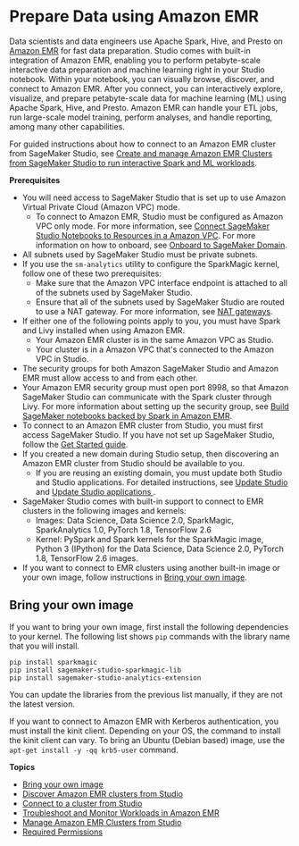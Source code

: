 # Prepare Data using Amazon EMR<a name="studio-notebooks-emr-cluster"></a>

Data scientists and data engineers use Apache Spark, Hive, and Presto on [Amazon EMR](http://aws.amazon.com/emr) for fast data preparation\. Studio comes with built\-in integration of Amazon EMR, enabling you to perform petabyte\-scale interactive data preparation and machine learning right in your Studio notebook\. Within your notebook, you can visually browse, discover, and connect to Amazon EMR\. After you connect, you can interactively explore, visualize, and prepare petabyte\-scale data for machine learning \(ML\) using Apache Spark, Hive, and Presto\. Amazon EMR can handle your ETL jobs, run large\-scale model training, perform analyses, and handle reporting, among many other capabilities\.

For guided instructions about how to connect to an Amazon EMR cluster from SageMaker Studio, see [Create and manage Amazon EMR Clusters from SageMaker Studio to run interactive Spark and ML workloads](http://aws.amazon.com/blogs/machine-learning/part-1-create-and-manage-amazon-emr-clusters-from-sagemaker-studio-to-run-interactive-spark-and-ml-workloads/)\.

**Prerequisites**
+ You will need access to SageMaker Studio that is set up to use Amazon Virtual Private Cloud \(Amazon VPC\) mode\. 
  + To connect to Amazon EMR, Studio must be configured as Amazon VPC only mode\. For more information, see [Connect SageMaker Studio Notebooks to Resources in a Amazon VPC](https://docs.aws.amazon.com/sagemaker/latest/dg/studio-notebooks-and-internet-access.html)\. For more information on how to onboard, see [Onboard to SageMaker Domain](https://docs.aws.amazon.com/sagemaker/latest/dg/gs-studio-onboard.html)\.
+ All subnets used by SageMaker Studio must be private subnets\. 
+ If you use the `sm-analytics` utility to configure the SparkMagic kernel, follow one of these two prerequisites:
  + Make sure that the Amazon VPC interface endpoint is attached to all of the subnets used by SageMaker Studio\.
  + Ensure that all of the subnets used by SageMaker Studio are routed to use a NAT gateway\. For more information, see [NAT gateways](https://docs.aws.amazon.com/vpc/latest/userguide/vpc-nat-gateway.html)\.
+ If either one of the following points apply to you, you must have Spark and Livy installed when using Amazon EMR\.
  + Your Amazon EMR cluster is in the same Amazon VPC as Studio\.
  + Your cluster is in a Amazon VPC that's connected to the Amazon VPC in Studio\.
+ The security groups for both Amazon SageMaker Studio and Amazon EMR must allow access to and from each other\. 
+ Your Amazon EMR security group must open port 8998, so that Amazon SageMaker Studio can communicate with the Spark cluster through Livy\. For more information about setting up the security group, see [Build SageMaker notebooks backed by Spark in Amazon EMR](http://aws.amazon.com/blogs/machine-learning/build-amazon-sagemaker-notebooks-backed-by-spark-in-amazon-emr/)\. 
+ To connect to an Amazon EMR cluster from Studio, you must first access SageMaker Studio\. If you have not set up SageMaker Studio, follow the [Get Started guide](https://docs.aws.amazon.com/sagemaker/latest/dg/notebooks-get-started.html)\.
+ If you created a new domain during Studio setup, then discovering an Amazon EMR cluster from Studio should be available to you\. 
  + If you are reusing an existing domain, you must update both Studio and Studio applications\. For detailed instructions, see [Update Studio](https://docs.aws.amazon.com/sagemaker/latest/dg/studio-tasks-update-studio.html) and [Update Studio applications ](https://docs.aws.amazon.com/sagemaker/latest/dg/studio-tasks-update-apps.html)\. 
+ SageMaker Studio comes with built\-in support to connect to EMR clusters in the following images and kernels:
  + Images: Data Science, Data Science 2\.0, SparkMagic, SparkAnalytics 1\.0, PyTorch 1\.8, TensorFlow 2\.6
  + Kernel: PySpark and Spark kernels for the SparkMagic image, Python 3 \(IPython\) for the Data Science, Data Science 2\.0, PyTorch 1\.8, TensorFlow 2\.6 images\.
+ If you want to connect to EMR clusters using another built\-in image or your own image, follow instructions in [Bring your own image](#studio-notebooks-emr-process-byoi)\.

## Bring your own image<a name="studio-notebooks-emr-process-byoi"></a>

If you want to bring your own image, first install the following dependencies to your kernel\. The following list shows `pip` commands with the library name that you will install\.

```
pip install sparkmagic
pip install sagemaker-studio-sparkmagic-lib
pip install sagemaker-studio-analytics-extension
```

You can update the libraries from the previous list manually, if they are not the latest version\. 

If you want to connect to Amazon EMR with Kerberos authentication, you must install the kinit client\. Depending on your OS, the command to install the kinit client can vary\. To bring an Ubuntu \(Debian based\) image, use the `apt-get install -y -qq krb5-user` command\.

**Topics**
+ [Bring your own image](#studio-notebooks-emr-process-byoi)
+ [Discover Amazon EMR clusters from Studio](discover-emr-clusters.md)
+ [Connect to a cluster from Studio](studio-notebooks-emr-cluster-connect.md)
+ [Troubleshoot and Monitor Workloads in Amazon EMR](studio-notebooks-emr-cluster-trouble-shoot.md)
+ [Manage Amazon EMR Clusters from Studio](manage-emr-clusters-from-studio.md)
+ [Required Permissions](studio-notebooks-emr-required-permissions.md)